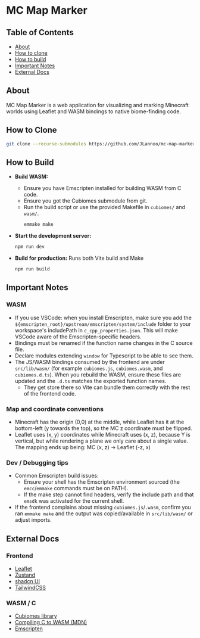 # MC Map Marker

## Table of Contents
- [About](#about)
- [How to clone](#how-to-clone)
- [How to build](#how-to-build)
- [Important Notes](#important-notes)
- [External Docs](#external-docs)

## About
MC Map Marker is a web application for visualizing and marking Minecraft worlds using Leaflet and WASM bindings to native biome-finding code.

## How to Clone
```sh
git clone --recurse-submodules https://github.com/JLannoo/mc-map-marker.git
```

## How to Build
- **Build WASM:**
  - Ensure you have Emscripten installed for building WASM from C code.
  - Ensure you got the Cubiomes submodule from git.
  - Run the build script or use the provided Makefile in `cubiomes/` and `wasm/`.
    ```sh
    emmake make
    ```

- **Start the development server:**
  ```sh
  npm run dev
  ```

- **Build for production:**
  Runs both Vite build and Make
  ```sh
  npm run build
  ```

## Important Notes
### WASM
  - If you use VSCode: when you install Emscripten, make sure you add the `${emscripten_root}/upstream/emscripten/system/include` folder to your workspace's includePath in `c_cpp_properties.json`. This will make VSCode aware of the Emscripten-specific headers.
  - Bindings must be renamed if the function name changes in the C source file.
  - Declare modules extending `window` for Typescript to be able to see them.
  - The JS/WASM bindings consumed by the frontend are under `src/lib/wasm/` (for example `cubiomes.js`, `cubiomes.wasm`, and `cubiomes.d.ts`). When you rebuild the WASM, ensure these files are updated and the `.d.ts` matches the exported function names.
    - They get store there so Vite can bundle them correctly with the rest of the frontend code.

### Map and coordinate conventions

- Minecraft has the origin (0,0) at the middle, while Leaflet has it at the bottom-left (y towards the top), so the MC z coordinate must be flipped.  
- Leaflet uses (x, y) coordinates while Minecraft uses (x, z), because Y is vertical, but while rendering a plane we only care about a single value.  
The mapping ends up being: MC (x, z) -> Leaflet (-z, x)

### Dev / Debugging tips

- Common Emscripten build issues:
  - Ensure your shell has the Emscripten environment sourced (the `emcc`/`emmake` commands must be on PATH).
  - If the make step cannot find headers, verify the include path and that `emsdk` was activated for the current shell.
- If the frontend complains about missing `cubiomes.js`/`.wasm`, confirm you ran `emmake make` and the output was copied/available in `src/lib/wasm/` or adjust imports.


## External Docs
### Frontend
  - [Leaflet](https://leafletjs.com/)
  - [Zustand](https://github.com/pmndrs/zustand)
  - [shadcn UI](https://ui.shadcn.com/)
  - [TailwindCSS](http://tailwindcss.com/docs/)
### WASM / C
- [Cubiomes library](https://github.com/Cubitect/cubiomes)
- [Compiling C to WASM (MDN)](https://developer.mozilla.org/en-US/docs/WebAssembly/Guides/C_to_Wasm)
- [Emscripten](https://emscripten.org/)
